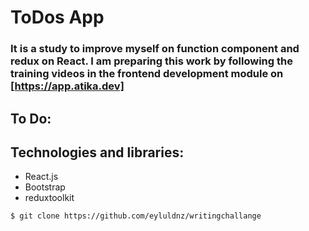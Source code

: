 
# ToDos App 

### It is a study to improve myself on function component and redux on React. I am preparing this work by following the training videos in the frontend development module on [https://app.atika.dev]

## To Do:


## Technologies and libraries:

* React.js
* Bootstrap
* reduxtoolkit

```
$ git clone https://github.com/eyluldnz/writingchallange
```
